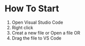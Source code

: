 # How To Start

1. Open Visual Studio Code
2. Right click
3. Creat a new file or Open a file
   OR
4. Drag the file to VS Code
